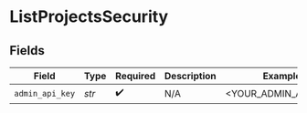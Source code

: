 # ListProjectsSecurity


## Fields

| Field                | Type                 | Required             | Description          | Example              |
| -------------------- | -------------------- | -------------------- | -------------------- | -------------------- |
| `admin_api_key`      | *str*                | :heavy_check_mark:   | N/A                  | <YOUR_ADMIN_API_KEY> |